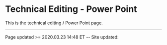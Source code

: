 # Technical Editing - Power Point

This is the technical editing / Power Point page.

<hr class="tight"><p class="timestamp">Page updated >= 2020.03.23 14:48 ET -- Site updated: <span id="timestamp"></span></p>
<script type='text/javascript'>document.getElementById("timestamp").innerHTML = Date(document.lastModified);</script>
